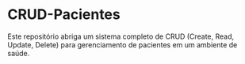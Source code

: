 # CRUD-Pacientes
Este repositório abriga um sistema completo de CRUD (Create, Read, Update, Delete) para gerenciamento de pacientes em um ambiente de saúde.
